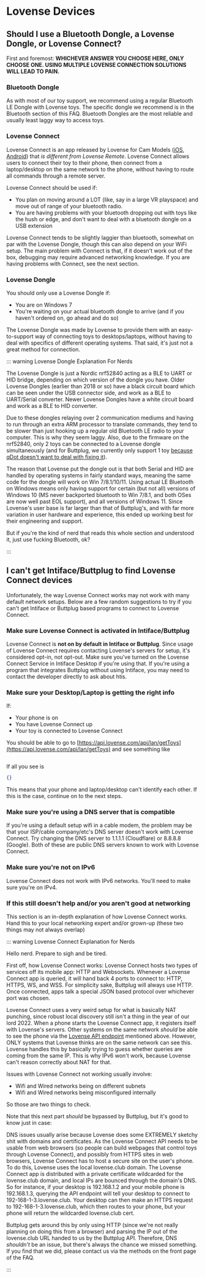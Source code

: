 # Lovense Devices

## Should I use a Bluetooth Dongle, a Lovense Dongle, or Lovense Connect?

First and foremost: **WHICHEVER ANSWER YOU CHOOSE HERE, ONLY CHOOSE ONE. USING MULTIPLE LOVENSE CONNECTION SOLUTIONS WILL LEAD TO PAIN.**

### Bluetooth Dongle

As with most of our toy support, we recommend using a regular Bluetooth LE Dongle with Lovense toys. The specific dongle we recommend is in the Bluetooth section of this FAQ. Bluetooth Dongles are the most reliable and usually least laggy way to access toys.

### Lovense Connect

Lovense Connect is an app released by Lovense for Cam Models ([iOS](https://apps.apple.com/us/app/lovense-connect/id1273067916), [Android](https://play.google.com/store/apps/details?id=com.lovense.connect&hl=en_US&gl=US)) that _is different from Lovense Remote_. Lovense Connect allows users to connect their toy to their phone, then connect from a laptop/desktop on the same network to the phone, without having to route all commands through a remote server.

Lovense Connect should be used if:

- You plan on moving around a LOT (like, say in a large VR playspace) and move out of range of your
  bluetooth radio.
- You are having problems with your bluetooth dropping out with toys like the hush or edge, and
  don't want to deal with a bluetooth dongle on a USB extension

Lovense Connect tends to be slightly laggier than bluetooth, somewhat on par with the Lovense Dongle, though this can also depend on your WiFi setup. The main problem with Connect is that, if it doesn't work out of the box, debugging may require advanced networking knowledge. If you are having problems with Connect, see the next section.

### Lovense Dongle

You should only use a Lovense Dongle if:

- You are on Windows 7
- You're waiting on your actual bluetooth dongle to arrive (and if you haven't ordered on, go ahead
  and do so)

The Lovense Dongle was made by Lovense to provide them with an easy-to-support way of connecting toys to desktops/laptops, without having to deal with specifics of different operating systems. That said, it's just not a great method for connection.

::: warning Lovense Dongle Explanation For Nerds

The Lovense Dongle is just a Nordic nrf52840 acting as a BLE to UART or HID bridge, depending on which version of the dongle you have. Older Lovense Dongles (earlier than 2018 or so) have a black circuit board which can be seen under the USB connector side, and work as a BLE to UART/Serial converter. Newer Lovense Dongles have a white circuit board and work as a BLE to HID converter.

Due to these dongles relaying over 2 communication mediums and having to run through an extra ARM processor to translate commands, they tend to be slower than just hooking up a regular old Bluetooth LE radio to your computer. This is why they seem laggy. Also, due to the firmware on the nrf52840, only 2 toys can be connected to a Lovense dongle simultaneously (and for Buttplug, we currently only support 1 toy [because qDot doesn't want to deal with fixing it](https://github.com/buttplugio/buttplug/issues/309)).

The reason that Lovense put the dongle out is that both Serial and HID are handled by operating systems in fairly standard ways, meaning the same code for the dongle will work on Win 7/8.1/10/11. Using actual LE Bluetooth on Windows means only having support for certain (but not all) versions of Windows 10 (MS never backported bluetooth to Win 7/8.1, and both OSes are now well past EOL support), and all versions of Windows 11. Since Lovense's user base is far larger than that of Buttplug's, and with far more variation in user hardware and experience, this ended up working best for their engineering and support.

But if you're the kind of nerd that reads this whole section and understood it, just use fucking Bluetooth, ok?

:::

## I can't get Intiface/Buttplug to find Lovense Connect devices

Unfortunately, the way Lovense Connect works may not work with many default network setups. Below are a few random suggestions to try if you can't get Intiface or Buttplug based programs to connect to Lovense Connect.

### Make sure Lovense Connect is activated in Intiface/Buttplug

Lovense Connect is **not on by default in Intiface or Buttplug**. Since usage of Lovense Connect requires contacting Lovense's servers for setup, it's considered opt-in, not opt-out. Make sure you've turned on the Lovense Connect Service in Intiface Desktop if you're using that. If you're using a program that integrates Buttplug without using Intiface, you may need to contact the developer directly to ask about htis.

### Make sure your Desktop/Laptop is getting the right info

If:

- Your phone is on
- You have Lovense Connect up
- Your toy is connected to Lovense Connect

You should be able to go to [https://api.lovense.com/api/lan/getToys](https://api.lovense.com/api/lan/getToys) and see something like

```json
```

If all you see is

```json
{}
```

This means that your phone and laptop/desktop can't identify each other. If this is the case, continue on to the next steps.

### Make sure you're using a DNS server that is compatible

If you're using a default setup wifi in a cable modem, the problem may be that your ISP/cable company/etc's DNS server doesn't work with Lovense Connect. Try changing the DNS server to 1.1.1.1 (Cloudflare) or 8.8.8.8 (Google). Both of these are public DNS servers known to work with Lovense Connect.

### Make sure you're not on IPv6

Lovense Connect does not work with IPv6 networks. You'll need to make sure you're on IPv4.

### If this still doesn't help and/or you aren't good at networking

This section is an in-depth explanation of how Lovense Connect works. Hand this to your local networking expert and/or grown-up (these two things may not always overlap)

::: warning Lovense Connect Explanation for Nerds

Hello nerd. Prepare to sigh and be tired.

First off, how Lovense Connect works: Lovense Connect hosts two types of services off its mobile app: HTTP and Websockets. Whenever a Lovense Connect app is queried, it will hand back 4 ports to connect to: HTTP, HTTPS, WS, and WSS. For simplicity sake, Buttplug will always use HTTP. Once connected, apps talk a special JSON based protocol over whichever port was chosen.

Lovense Connect uses a very weird setup for what is basically NAT punching, since robust local discovery still isn't a thing in the year of our lord 2022. When a phone starts the Lovense Connect app, it registers itself with Lovense's servers. Other systems on the same network _should_ be able to see the phone via the [Lovense API endpoint](https://api.lovense.com/api/lan/getToys) mentioned above. However, ONLY systems that Lovense thinks are on the same network can see this. Lovense handles this by basically trying to guess whether queries are coming from the same IP. This is why IPv6 won't work, because Lovense can't reason correctly about NAT for that.

Issues with Lovense Connect not working usually involve:

- Wifi and Wired networks being on different subnets
- Wifi and Wired networks being misconfigured internally

So those are two things to check.

Note that this next part *should* be bypassed by Buttplug, but it's good to know just in case:

DNS issues usually arise because Lovense does some EXTREMELY sketchy shit with domains and certificates. As the Lovense Connect API needs to be usable from web browsers (so people can build webpages that control toys through Lovense Connect), and possibly from HTTPS sites in web browsers, Lovense Connect has to host a secure site on the user's phone. To do this, Lovense uses the local lovense.club domain. The Lovense Connect app is distributed with a private certificate wildcarded for the lovense.club domain, and local IPs are bounced through the domain's DNS. So for instance, if your desktop is 192.168.1.2 and your mobile phone is 192.168.1.3, querying the API endpoint will tell your desktop to connect to 192-168-1-3.lovense.club. Your desktop can then make an HTTPS request to 192-168-1-3.lovense.club, which then routes to your phone, but your phone will return the wildcarded lovense.club cert.

Buttplug gets around this by only using HTTP (since we're not really planning on doing this from a browser) and parsing the IP out of the lovense.club URL handed to us by the Buttplug API. Therefore, DNS *shouldn't* be an issue, but there's always the chance we missed something. If you find that we did, please contact us via the methods on the front page of the FAQ.

:::
